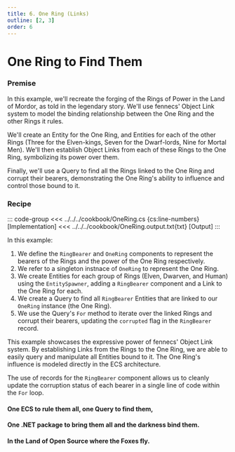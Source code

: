```yaml
---
title: 6. One Ring (Links)
outline: [2, 3]
order: 6
---
```


#  One Ring to Find Them

### Premise
In this example, we'll recreate the forging of the Rings of Power in the Land of Mordor, as told in the legendary story. We'll use fennecs' Object Link system to model the binding relationship between the One Ring and the other Rings it rules.

We'll create an Entity for the One Ring, and Entities for each of the other Rings (Three for the Elven-kings, Seven for the Dwarf-lords, Nine for Mortal Men). We'll then establish Object Links from each of these Rings to the One Ring, symbolizing its power over them.

Finally, we'll use a Query to find all the Rings linked to the One Ring and corrupt their bearers, demonstrating the One Ring's ability to influence and control those bound to it.

### Recipe
::: code-group
<<< ../../../cookbook/OneRing.cs {cs:line-numbers} [Implementation]
<<< ../../../cookbook/OneRing.output.txt{txt} [Output]
:::

In this example:

1. We define the `RingBearer` and `OneRing` components to represent the bearers of the Rings and the power of the One Ring respectively.
2. We refer to a singleton instnace of `OneRing` to represent the One Ring.
3. We create Entities for each group of Rings (Elven, Dwarven, and Human) using the `EntitySpawner`, adding a `RingBearer` component and a Link to the One Ring for each.
4. We create a Query to find all `RingBearer` Entities that are linked to our `OneRing` instance (the One Ring).
5. We use the Query's `For` method to iterate over the linked Rings and corrupt their bearers, updating the `corrupted` flag in the `RingBearer` record.

This example showcases the expressive power of fennecs' Object Link system. By establishing Links from the Rings to the One Ring, we are able to easily query and manipulate all Entities bound to it. The One Ring's influence is modeled directly in the ECS architecture.

The use of records for the `RingBearer` component allows us to cleanly update the corruption status of each bearer in a single line of code within the `For` loop.

#### One ECS to rule them all, one Query to find them, 
#### One .NET package to bring them all and the darkness bind them.  
#### In the Land of Open Source where the Foxes fly.
